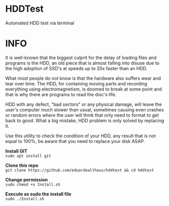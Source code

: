 # HDDTest  
Automated HDD test via terminal

# INFO  
It is well-known that the biggest culprit for the delay of loading files and programs is the HDD, an old piece that is almost falling into disuse due to the high adoption of SSD's at speeds up to 20x faster than an HDD.  

What most people do not know is that the hardware also suffers wear and tear over time. The HDD, for containing moving parts and recording everything using electromagnetism, is doomed to break at some point and that is why there are programs to read the disc's life.  

HDD with any defect, "bad sectors" or any physical damage, will leave the user's computer much slower than usual, sometimes causing even crashes or random errors where the user will think that only need to format to get back to good. What a big mistake, HDD problem is only solved by replacing it.  

Use this utility to check the condition of your HDD, any result that is not equal to 100%, be aware that you need to replace your disk ASAP.  

**Install GIT**  
`sudo apt install git`  

**Clone this repo**  
`git clone https://github.com/eduardoalthaus/hddtest && cd hddtest`  

**Change permission**  
`sudo chmod +x Install.sh`  

**Execute as sudo the install file**  
`sudo ./Install.sh`
